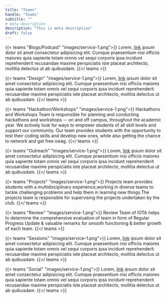 ```yaml
---
title: "Teams"
handle: "Teams"
subtitle: ""
# meta description
description: "This is meta description"
draft: false
---
```



{{< teams "Blogs/Podcast" "images/service-1.png">}}
Lorem, [link](https://examplesite.com) _ipsum_ dolor sit amet consectetur adipisicing elit. Cumque praesentium nisi officiis maiores quia sapiente totam omnis vel sequi corporis ipsa incidunt reprehenderit recusandae maxime perspiciatis iste placeat architecto, mollitia delectus ut ab quibusdam.
{{</ teams >}}

{{< teams "Design" "images/service-1.png">}}
Lorem, [link](https://examplesite.com) _ipsum_ dolor sit amet consectetur adipisicing elit. Cumque praesentium nisi officiis maiores quia sapiente totam omnis vel sequi corporis ipsa incidunt reprehenderit recusandae maxime perspiciatis iste placeat architecto, mollitia delectus ut ab quibusdam.
{{</ teams >}}

{{< teams "Hackathon/Workshops" "images/service-1.png">}}
Hackathons and Workshops Team is responsible for planning and conducting hackathons and workshops -- on and off campus, throughout the academic year. We actively look for ways to empower students of all skill levels and support our community. Our team provides students with the opportunity to test their coding skills and develop new ones, while also getting the chance to network and get free swag.
{{</ teams >}}

{{< teams "Outreach" "images/service-1.png">}}
Lorem, [link](https://examplesite.com) _ipsum_ dolor sit amet consectetur adipisicing elit. Cumque praesentium nisi officiis maiores quia sapiente totam omnis vel sequi corporis ipsa incidunt reprehenderit recusandae maxime perspiciatis iste placeat architecto, mollitia delectus ut ab quibusdam.
{{</ teams >}}

{{< teams "Projects" "images/service-1.png">}}
Projects team provides students with a multidisciplinary experience,working in diverse teams to tackle challenging problems and help them in learning new things.The projects team is responsible for supervising the projects undertaken by the club.
{{</ teams >}}

{{< teams "Review" "images/service-1.png">}}
Review Team of IOTA helps to determine the comprehensive evaluation of team in form of Regular Progress Update & valuable remarks for smooth functioning & better growth of each team.
{{</ teams >}}

{{< teams "Sessions" "images/service-1.png">}}
Lorem, [link](https://examplesite.com) _ipsum_ dolor sit amet consectetur adipisicing elit. Cumque praesentium nisi officiis maiores quia sapiente totam omnis vel sequi corporis ipsa incidunt reprehenderit recusandae maxime perspiciatis iste placeat architecto, mollitia delectus ut ab quibusdam.
{{</ teams >}}

{{< teams "Social" "images/service-1.png">}}
Lorem, [link](https://examplesite.com) _ipsum_ dolor sit amet consectetur adipisicing elit. Cumque praesentium nisi officiis maiores quia sapiente totam omnis vel sequi corporis ipsa incidunt reprehenderit recusandae maxime perspiciatis iste placeat architecto, mollitia delectus ut ab quibusdam.
{{</ teams >}}